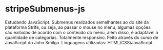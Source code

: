 # stripeSubmenus-js
Estudando JavaScript. Submenus realizados semelhantes ao do site da plataforma Strife, ou seja, ao passar o mouse no menu, algumas opções são exibidas de acordo com o conteúdo do menu, além disso, é adaptável a quantidade de categorias. Totalmente responsivo. Feito através do curso de JavaScript do John Smilga. Linguagens utilizadas: HTML/CSS/JavaScript.
